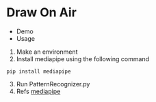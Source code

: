 # Draw On Air
- Demo
- Usage 
1. Make an environment
2. Install mediapipe using the following command
```
pip install mediapipe
``` 
3. Run PatternRecognizer.py
4. Refs
[mediapipe](https://google.github.io/mediapipe/)